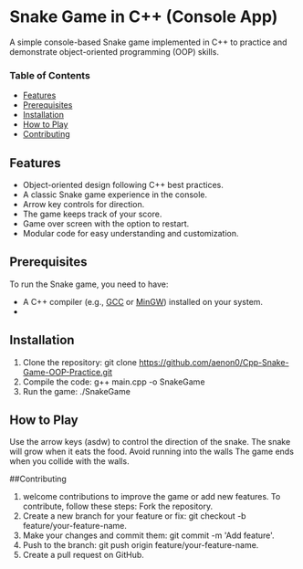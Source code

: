 # Snake Game in C++ (Console App)

A simple console-based Snake game implemented in C++ to practice and demonstrate object-oriented programming (OOP) skills.

### Table of Contents

- [Features](#features)
- [Prerequisites](#prerequisites)
- [Installation](#installation)
- [How to Play](#how-to-play)
- [Contributing](#contributing)


## Features
- Object-oriented design following C++ best practices.
- A classic Snake game experience in the console.
- Arrow key controls for direction.
- The game keeps track of your score.
- Game over screen with the option to restart.
- Modular code for easy understanding and customization.

## Prerequisites
To run the Snake game, you need to have:
- A C++ compiler (e.g., [GCC](https://gcc.gnu.org/) or [MinGW](http://www.mingw.org/)) installed on your system.
- 
## Installation
1. Clone the repository:
   git clone https://github.com/aenon0/Cpp-Snake-Game-OOP-Practice.git
2. Compile the code:
   g++ main.cpp -o SnakeGame
3. Run the game:
   ./SnakeGame
   
## How to Play
Use the arrow keys (asdw) to control the direction of the snake.
The snake will grow when it eats the food.
Avoid running into the walls
The game ends when you collide with the walls.

##Contributing
1.  welcome contributions to improve the game or add new features. To contribute, follow these steps:
Fork the repository.
2. Create a new branch for your feature or fix: git checkout -b feature/your-feature-name.
3. Make your changes and commit them: git commit -m 'Add feature'.
4. Push to the branch: git push origin feature/your-feature-name.
5. Create a pull request on GitHub.





